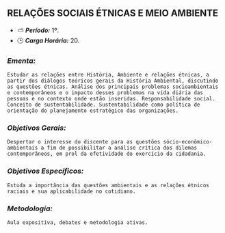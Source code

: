 ## RELAÇÕES SOCIAIS ÉTNICAS E MEIO AMBIENTE

* :partly_sunny: ***Período:*** 1º.
* :clock3: ***Carga Horária:*** 20.
 
### *Ementa:*
    Estudar as relações entre História, Ambiente e relações étnicas, a partir dos diálogos teóricos gerais da História Ambiental, discutindo as questões étnicas. Análise dos principais problemas socioambientais e contemporâneos e o impacto desses problemas na vida diária das pessoas e no contexto onde estão inseridas. Responsabilidade social. Conceito de sustentabilidade. Sustentabilidade como política de orientação do planejamento estratégico das organizações.
 
### *Objetivos Gerais:*
    Despertar o interesse do discente para as questões sócio-econômico-ambientais a fim de possibilitar a análise crítica dos dilemas contemporâneos, em prol da efetividade do exercício da cidadania.
 
### *Objetivos Específicos:*
    Estuda a importância das questões ambientais e as relações étnicos raciais e sua aplicabilidade no cotidiano.
 
### *Metodologia:*
    Aula expositiva, debates e metodologia ativas.
 